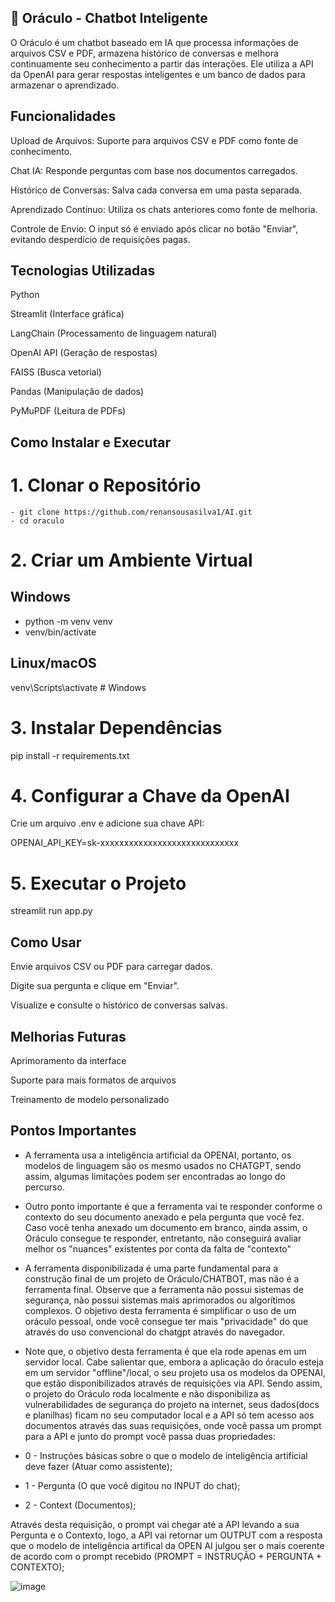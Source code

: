 ## 🤖 Oráculo - Chatbot Inteligente ##

O Oráculo é um chatbot baseado em IA que processa informações de arquivos CSV e PDF, armazena histórico de conversas e melhora continuamente seu conhecimento a partir das interações. Ele utiliza a API da OpenAI para gerar respostas inteligentes e um banco de dados para armazenar o aprendizado.

## Funcionalidades ##

Upload de Arquivos: Suporte para arquivos CSV e PDF como fonte de conhecimento.

Chat IA: Responde perguntas com base nos documentos carregados.

Histórico de Conversas: Salva cada conversa em uma pasta separada.

Aprendizado Contínuo: Utiliza os chats anteriores como fonte de melhoria.

Controle de Envio: O input só é enviado após clicar no botão "Enviar", evitando desperdício de requisições pagas.

## Tecnologias Utilizadas ##

Python

Streamlit (Interface gráfica)

LangChain (Processamento de linguagem natural)

OpenAI API (Geração de respostas)

FAISS (Busca vetorial)

Pandas (Manipulação de dados)

PyMuPDF (Leitura de PDFs)


## Como Instalar e Executar

# 1. Clonar o Repositório
```
- git clone https://github.com/renansousasilva1/AI.git
- cd oraculo
```

# 2. Criar um Ambiente Virtual

## Windows
- python -m venv venv
- venv/bin/activate  

## Linux/macOS
venv\Scripts\activate  # Windows

# 3. Instalar Dependências

pip install -r requirements.txt

# 4. Configurar a Chave da OpenAI

Crie um arquivo .env e adicione sua chave API:

OPENAI_API_KEY=sk-xxxxxxxxxxxxxxxxxxxxxxxxxxxxx

# 5. Executar o Projeto

streamlit run app.py



## Como Usar

Envie arquivos CSV ou PDF para carregar dados.

Digite sua pergunta e clique em "Enviar".

Visualize e consulte o histórico de conversas salvas.



## Melhorias Futuras

Aprimoramento da interface

Suporte para mais formatos de arquivos

Treinamento de modelo personalizado

## Pontos Importantes

- A ferramenta usa a inteligência artificial da OPENAI, portanto, os modelos de linguagem são os mesmo usados no CHATGPT, sendo assim, algumas limitações podem ser encontradas ao longo do percurso.

- Outro ponto importante é que a ferramenta vai te responder conforme o contexto do seu documento anexado e pela pergunta que você fez. Caso você tenha anexado um documento em branco, ainda assim, o Oráculo consegue te responder, entretanto, não conseguirá avaliar melhor os "nuances" existentes por conta da falta de "contexto"

- A ferramenta disponibilizada é uma parte fundamental para a construção final de um projeto de Oráculo/CHATBOT, mas não é a ferramenta final. Observe que a ferramenta não possui sistemas de segurança, não possui sistemas mais aprimorados ou algorítimos complexos. O objetivo desta ferramenta é simplificar o uso de um oráculo pessoal, onde você consegue ter mais "privacidade" do que através do uso convencional do chatgpt através do navegador.

- Note que, o objetivo desta ferramenta é que ela rode apenas em um servidor local. Cabe salientar que, embora a aplicação do óraculo esteja em um servidor "offline"/local, o seu projeto usa os modelos da OPENAI, que estão disponibilizados através de requisições via API. Sendo assim, o projeto do Oráculo roda localmente e não disponibiliza as vulnerabilidades de segurança do projeto na internet, seus dados(docs e planilhas) ficam no seu computador local e a API só tem acesso aos documentos através das suas requisições, onde você passa um prompt para a API e junto do prompt você passa duas propriedades:

- 0 - Instruções básicas sobre o que o modelo de inteligência artificial deve fazer (Atuar como assistente);
- 1 - Pergunta (O que você digitou no INPUT do chat);
- 2 - Context (Documentos);


Através desta requisição, o prompt vai chegar até a API levando a sua Pergunta e o Contexto, logo, a API vai retornar um OUTPUT com a resposta que o modelo de inteligência artifical da OPEN AI julgou ser o mais coerente de acordo com o prompt recebido (PROMPT = INSTRUÇÃO + PERGUNTA + CONTEXTO);

![image](https://github.com/user-attachments/assets/32617aa4-60ac-4cb3-98f5-3e2615e36e2c)


